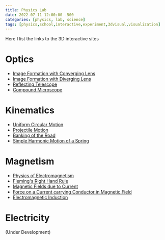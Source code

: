 ```yaml
---
title: Physics Lab
date: 2022-07-11 12:00:00 -500
categories: [physics, lab, science]
tags: [physics,school,interactive,experiment,3dvisual,visualization]
---
```


Here I list the links to the 3D interactive sites 

# Optics

* [Image Formation with Converging Lens](https://physics3dbysaji.github.io/Physics/Convex-Lens.html)
* [Image Formation with Diverging Lens](https://physics3dbysaji.github.io/Physics/Convcave-Lens.html)
* [Reflecting Telescope](https://physics3dbysaji.github.io/Physics/Telescope-Lens.html)
* [Compound Microscope](https://physics3dbysaji.github.io/Physics/Microscope-Lens.html)

# Kinematics

* [Uniform Circular Motion](https://physics3dbysaji.github.io/Physics/Circular-Motion.html)
* [Projectile Motion](https://physics3dbysaji.github.io/Physics/Projectile-Motion.html)
* [Banking of the Road](https://physics3dbysaji.github.io/Physics/Car-Banking.html)
* [Simple Harmonic Motion of a Spring](https://physics3dbysaji.github.io/Physics/Spring-Action.html)

# Magnetism

* [Physics of Electromagnetism](https://physics3dbysaji.github.io/Physics/Magnetism/Electromagnetism.html)
* [Fleming's Right Hand Rule](https://physics3dbysaji.github.io/Physics/Thumbs-Rule.html)
* [Magnetic Fields due to Current](https://physics3dbysaji.github.io/Physics/Magnetic-Current-Effect.html)
* [Force on a Current carrying Conductor in Magnetic Field](https://physics3dbysaji.github.io/Physics/Force-Current-Effect.html)
* [Electromagnetic Induction](https://physics3dbysaji.github.io/Physics/Induced-Current-Effect.html)

# Electricity

(Under Development)


